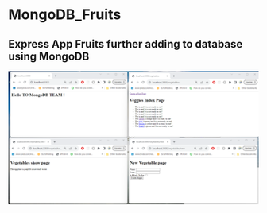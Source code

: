 <h1>MongoDB_Fruits</h1>

<h2>Express App Fruits further adding to database using MongoDB</h2>


<img src="mongoVeggie.png" />

